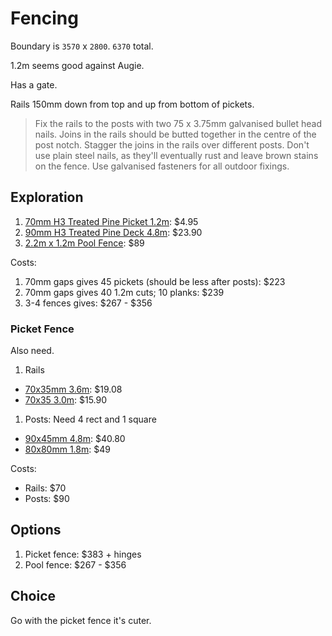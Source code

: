 # Fencing

Boundary is `3570` x `2800`. `6370` total.

1.2m seems good against Augie.

Has a gate.

Rails 150mm down from top and up from bottom of pickets.

> Fix the rails to the posts with two 75 x 3.75mm galvanised bullet head nails. Joins in the rails should be butted together in the centre of the post notch. Stagger the joins in the rails over different posts. 
> Don't use plain steel nails, as they'll eventually rust and leave brown stains on the fence. Use galvanised fasteners for all outdoor fixings.

## Exploration

1. [70mm H3 Treated Pine Picket 1.2m](https://www.bunnings.com.au/70-x-19mm-fence-picket-h3-treated-pine-windsor-1-2m_p0051791): $4.95
2. [90mm H3 Treated Pine Deck 4.8m](https://www.bunnings.com.au/90-x-22mm-decking-h3-treated-pine-4-8m_p8032591): $23.90
3. [2.2m x 1.2m Pool Fence](https://www.bunnings.com.au/rapidfence-2200-x-1200mm-dark-grey-square-tube-pool-fence-panel_p0261643): $89

Costs:

1. 70mm gaps gives 45 pickets (should be less after posts): $223
2. 70mm gaps gives 40 1.2m cuts; 10 planks: $239
3. 3-4 fences gives: $267 - $356

### Picket Fence

Also need.

1. Rails

- [70x35mm 3.6m](https://www.bunnings.com.au/70-x-35mm-outdoor-framing-mgp10-h3-treated-pine-3-6m_p8032107): $19.08
- [70x35 3.0m](https://www.bunnings.com.au/70-x-35mm-outdoor-framing-mgp10-h3-treated-pine-3-0m_p8032105): $15.90

1. Posts: Need 4 rect and 1 square

- [90x45mm 4.8m](https://www.bunnings.com.au/90-x-45mm-outdoor-framing-mgp10-h3-treated-pine-4-8m_p8032180): $40.80
- [80x80mm 1.8m](https://www.bunnings.com.au/88-x-88mm-1-8m-f7-h4-kd-treated-pine-premium-post_p8423171): $49

Costs:

- Rails: $70
- Posts: $90

## Options

1. Picket fence: $383 + hinges
2. Pool fence: $267 - $356

## Choice

Go with the picket fence it's cuter.